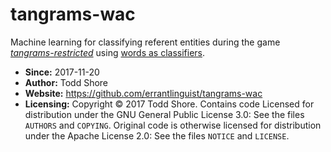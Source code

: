 # tangrams-wac

Machine learning for classifying referent entities during the game [*tangrams-restricted*](https://github.com/errantlinguist/tangrams-restricted) using [words as classifiers](http://anthology.aclweb.org/W/W15/W15-0124.pdf).

* **Since:** 2017-11-20
* **Author:** Todd Shore
* **Website:**  https://github.com/errantlinguist/tangrams-wac
* **Licensing:** Copyright &copy; 2017 Todd Shore. Contains code Licensed for distribution under the GNU General Public License 3.0: See the files `AUTHORS` and `COPYING`. Original code is otherwise licensed for distribution under the Apache License 2.0: See the files `NOTICE` and `LICENSE`.
